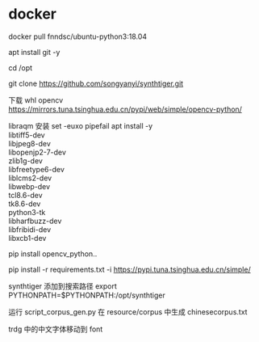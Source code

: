 # docker
docker pull fnndsc/ubuntu-python3:18.04

apt install git -y

cd /opt

git clone https://github.com/songyanyi/synthtiger.git

下载 whl opencv
https://mirrors.tuna.tsinghua.edu.cn/pypi/web/simple/opencv-python/

libraqm 安装
set -euxo pipefail
apt install -y \
    libtiff5-dev \
    libjpeg8-dev \
    libopenjp2-7-dev \
    zlib1g-dev \
    libfreetype6-dev \
    liblcms2-dev \
    libwebp-dev \
    tcl8.6-dev \
    tk8.6-dev \
    python3-tk \
    libharfbuzz-dev \
    libfribidi-dev \
    libxcb1-dev

pip install opencv_python..


pip install -r requirements.txt -i https://pypi.tuna.tsinghua.edu.cn/simple/



synthtiger 添加到搜索路径
export PYTHONPATH=$PYTHONPATH:/opt/synthtiger


运行 script_corpus_gen.py 在 resource/corpus 中生成 chinesecorpus.txt

trdg 中的中文字体移动到 font 



